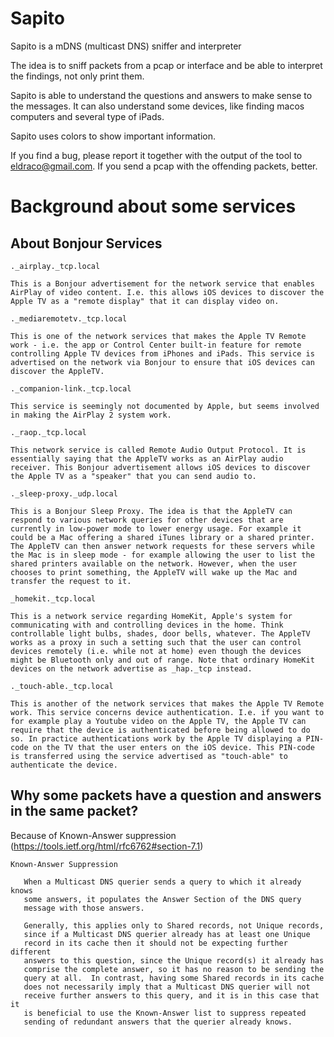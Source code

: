 # Sapito 
Sapito is a mDNS (multicast DNS) sniffer and interpreter

The idea is to sniff packets from a pcap or interface and be able to interpret the findings, not only print them.

Sapito is able to understand the questions and answers to make sense to the messages. 
It can also understand some devices, like finding macos computers and several type of iPads.

Sapito uses colors to show important information.


If you find a bug, please report it together with the output of the tool to eldraco@gmail.com. If you send a pcap with the 
offending packets, better.



# Background about some services
## About Bonjour Services

    ._airplay._tcp.local

    This is a Bonjour advertisement for the network service that enables AirPlay of video content. I.e. this allows iOS devices to discover the Apple TV as a "remote display" that it can display video on.

    ._mediaremotetv._tcp.local

    This is one of the network services that makes the Apple TV Remote work - i.e. the app or Control Center built-in feature for remote controlling Apple TV devices from iPhones and iPads. This service is advertised on the network via Bonjour to ensure that iOS devices can discover the AppleTV.

    ._companion-link._tcp.local

    This service is seemingly not documented by Apple, but seems involved in making the AirPlay 2 system work.

    ._raop._tcp.local

    This network service is called Remote Audio Output Protocol. It is essentially saying that the AppleTV works as an AirPlay audio receiver. This Bonjour advertisement allows iOS devices to discover the Apple TV as a "speaker" that you can send audio to.

    ._sleep-proxy._udp.local

    This is a Bonjour Sleep Proxy. The idea is that the AppleTV can respond to various network queries for other devices that are currently in low-power mode to lower energy usage. For example it could be a Mac offering a shared iTunes library or a shared printer. The AppleTV can then answer network requests for these servers while the Mac is in sleep mode - for example allowing the user to list the shared printers available on the network. However, when the user chooses to print something, the AppleTV will wake up the Mac and transfer the request to it.

    _homekit._tcp.local

    This is a network service regarding HomeKit, Apple's system for communicating with and controlling devices in the home. Think controllable light bulbs, shades, door bells, whatever. The AppleTV works as a proxy in such a setting such that the user can control devices remotely (i.e. while not at home) even though the devices might be Bluetooth only and out of range. Note that ordinary HomeKit devices on the network advertise as _hap._tcp instead.

    ._touch-able._tcp.local

    This is another of the network services that makes the Apple TV Remote work. This service concerns device authentication. I.e. if you want to for example play a Youtube video on the Apple TV, the Apple TV can require that the device is authenticated before being allowed to do so. In practice authentications work by the Apple TV displaying a PIN-code on the TV that the user enters on the iOS device. This PIN-code is transferred using the service advertised as "touch-able" to authenticate the device.


## Why some packets have a question and answers in the same packet?

Because of Known-Answer suppression (https://tools.ietf.org/html/rfc6762#section-7.1)

    Known-Answer Suppression

       When a Multicast DNS querier sends a query to which it already knows
       some answers, it populates the Answer Section of the DNS query
       message with those answers.

       Generally, this applies only to Shared records, not Unique records,
       since if a Multicast DNS querier already has at least one Unique
       record in its cache then it should not be expecting further different
       answers to this question, since the Unique record(s) it already has
       comprise the complete answer, so it has no reason to be sending the
       query at all.  In contrast, having some Shared records in its cache
       does not necessarily imply that a Multicast DNS querier will not 
       receive further answers to this query, and it is in this case that it
       is beneficial to use the Known-Answer list to suppress repeated
       sending of redundant answers that the querier already knows.
